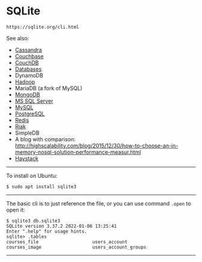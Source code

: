 # SQLite

    https://sqlite.org/cli.html

See also:

  - [Cassandra](Cassandra.md)
  - [Couchbase](Couchbase.md)
  - [CouchDB](CouchDB.md)
  - [Databases](Databases.md)
  - DynamoDB
  - [Hadoop](Hadoop.md)
  - MariaDB (a fork of MySQL)
  - [MongoDB](MongoDB.md)
  - [MS SQL Server](MSSQLServer.md)
  - [MySQL](MySQL.md)
  - [PostgreSQL](PostgreSQL.md)
  - [Redis](Redis.md)
  - [Riak](Riak.md)
  - SimpleDB
  - A blog with comparison: http://highscalability.com/blog/2015/12/30/how-to-choose-an-in-memory-nosql-solution-performance-measur.html
  - [Haystack](Haystack.md)

---

To install on Ubuntu:

    $ sudo apt install sqlite3    

---

The basic cli is to just reference the file, or you can use
command `.open` to open it:

    $ sqlite3 db.sqlite3
    SQLite version 3.37.2 2022-01-06 13:25:41
    Enter ".help" for usage hints.
    sqlite> .tables
    courses_file                    users_account                 
    courses_image                   users_account_groups          
    
---
